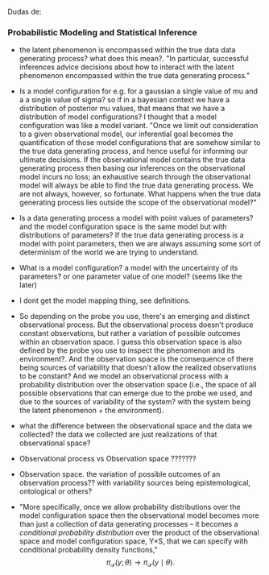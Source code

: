 Dudas de:


### Probabilistic Modeling and Statistical Inference

- the latent phenomenon is encompassed within the true data data generating process? what does this mean?. 
"In particular, successful inferences advice decisions about how to interact with the latent phenomenon encompassed within the true data generating process."
- Is a model configuration for e.g. for a gaussian a single value of mu and a a single value of sigma? so if in a bayesian context we have a distribution of posterior mu values, that means that we have a distribution of model configurations? I thought that a model configuration was like a model variant. "Once we limit out consideration to a given observational model, our inferential goal becomes the quantification of those model configurations that are somehow similar to the true data generating process, and hence useful for informing our ultimate decisions. If the observational model contains the true data generating process then basing our inferences on the observational model incurs no loss; an exhaustive search through the observational model will always be able to find the true data generating process. We are not always, however, so fortunate. What happens when the true data generating process lies outside the scope of the observational model?"
- Is a data generating process a model with point values of parameters? and the model configuration space is the same model but with distributions of parameters? If the true data generating process is a model with point parameters, then we are always assuming some sort of determinism of the world we are trying to understand. 

- What is a model configuration? a model with the uncertainty of its parameters? or one parameter value of one model? (seems like the later)

- I dont get the model mapping thing, see definitions. 

- So depending on the probe you use, there's an emerging and distinct observational process. But the observational process doesn't produce constant observations, but rather a variation of possible outcomes within an observation space. I guess this observation space is also defined by the probe you use to inspect the phenomenon and its environment?. And the observation space is the consequence of there being sources of variability that doesn't allow the realized observations to be constant?
  And we model an observational process with a probability distribution over the observation space (i.e., the space of all possible observations that can emerge due to the probe we used, and due to the sources of variability of the system? with the system being the latent phenomenon + the environment). 
- what the difference between the observational space and the data we collected? the data we collected are just realizations of that observational space?  


- Observational process vs Observation space
???????

- Observation space. 
the variation of possible outcomes of an observation process??
with variability sources being epistemological, ontological or others?





- "More specifically, once we allow probability distributions over the model configuration space then the observational model becomes more than just a collection of data generating processes – it becomes a _conditional probability distribution_ over the product of the observational space and model configuration space, Y×S, that we can specify with conditional probability density functions," 
$$
\pi_{\mathcal{S}}(y ; \theta) \rightarrow \pi_{\mathcal{S}}(y \mid \theta).
$$




